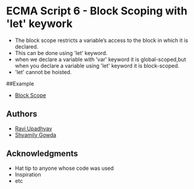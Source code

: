 # ECMA Script 6 - Block Scoping with 'let' keywork
* The block scope restricts a variable’s access to the block in which it is declared.
* This can be done using 'let' keyword.
* when we declare a variable with 'var' keyword  it is global-scoped,but when you declare a variable using 'let' keyword it is block-scoped.
* 'let' cannot be hoisted.

##Example 
* [Block Scope](https://codepen.io/shyamily-gowda/pen/gKJeYm)

## Authors

* [Ravi Upadhyay](https://github.com/Ravi-Upadhyay)
* [Shyamily Gowda](https://github.com/shyamily-gowda)

## Acknowledgments

* Hat tip to anyone whose code was used
* Inspiration
* etc


